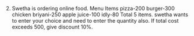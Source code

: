 2. Swetha is ordering online food.
Menu Items
pizza-200
burger-300
chicken briyani-250
apple juice-100
idly-80
Total 5 items. swetha wants to enter your choice and need to enter the quantity also. If total cost exceeds 500, give discount 10%.
